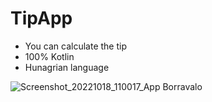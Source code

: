 # TipApp
- You can calculate the tip
- 100% Kotlin
- Hunagrian language

![Screenshot_20221018_110017_App Borravalo](https://user-images.githubusercontent.com/74590627/196386597-883b302e-3a3f-4de5-aaa8-35d020b13cf4.jpg)

